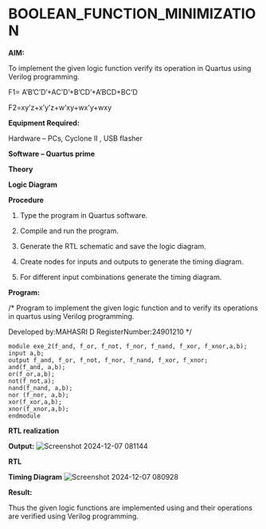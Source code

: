 # BOOLEAN_FUNCTION_MINIMIZATION

**AIM:**

To implement the given logic function verify its operation in Quartus using Verilog programming.

F1= A’B’C’D’+AC’D’+B’CD’+A’BCD+BC’D 

F2=xy’z+x’y’z+w’xy+wx’y+wxy

**Equipment Required:**

Hardware – PCs, Cyclone II , USB flasher

**Software – Quartus prime**

**Theory**

**Logic Diagram**

**Procedure**

1.	Type the program in Quartus software.

2.	Compile and run the program.

3.	Generate the RTL schematic and save the logic diagram.

4.	Create nodes for inputs and outputs to generate the timing diagram.

5.	For different input combinations generate the timing diagram.


**Program:**

/* Program to implement the given logic function and to verify its operations in quartus using Verilog programming. 

Developed by:MAHASRI D
RegisterNumber:24901210
*/
```
module exe_2(f_and, f_or, f_not, f_nor, f_nand, f_xor, f_xnor,a,b);
input a,b;
output f_and, f_or, f_not, f_nor, f_nand, f_xor, f_xnor;
and(f_and, a,b);
or(f_or,a,b);
not(f_not,a);
nand(f_nand, a,b);
nor (f_nor, a,b);
xor(f_xor,a,b);
xnor(f_xnor,a,b);
endmodule
```

**RTL realization**

**Output:**
![Screenshot 2024-12-07 081144](https://github.com/user-attachments/assets/046e5c55-2968-48cb-8dcd-2b595c95714e)



**RTL**

**Timing Diagram**
![Screenshot 2024-12-07 080928](https://github.com/user-attachments/assets/863be3a9-84eb-4e4a-810c-e24ca1be291c)


**Result:**

Thus the given logic functions are implemented using and their operations are verified using Verilog programming.

